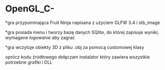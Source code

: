 # OpenGL_C-
*gra przypominająca Fruit Ninja napisana z użyciem GLFW 3.4 i stb_image

*gra posiada menu i tworzy bazę danych SQlite, do której zapisuje wyniki, wymagane *logowanie* aby zagrać

*gra wczytuje obiekty 3D z pliku .obj za pomocą customowej klasy

oprócz kodu źródłowego dołączam instalator który zawiera wszystkie potrzebne grafiki i DLL
